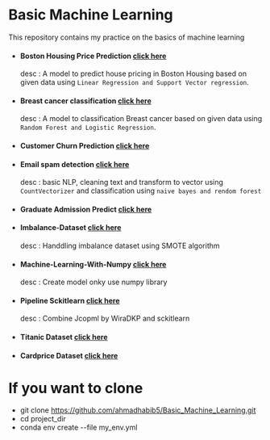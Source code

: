 # Basic Machine Learning

This repository contains my practice on the basics of machine learning 

- #### Boston Housing Price Prediction <a href="https://github.com/ahmadhabib5/Basic_Machine_Learning/blob/main/Boston-housing-Dataset/Boston%20Housing%20Notebook.ipynb">click here</a> 
    desc : A model to predict house pricing in Boston Housing based on given data using `Linear Regression and Support Vector regression`.

- #### Breast cancer classification <a href="https://github.com/ahmadhabib5/Basic_Machine_Learning/blob/main/Breast-Cancer-Dataset/Breast%20Cancer%20Notebook.ipynb">click here</a> 
    desc : A model to classification Breast cancer based on given data using `Random Forest and Logistic Regression`.
    
- #### Customer Churn Prediction <a href="https://github.com/ahmadhabib5/Basic_Machine_Learning/tree/main/Dqlab-Churn-Prediction">click here</a> 

- #### Email spam detection <a href="https://github.com/ahmadhabib5/Basic_Machine_Learning/blob/main/Email-Spam-Dataset/Email_Spam_Notebook.ipynb">click here</a> 
    desc : basic NLP, cleaning text and transform to vector using `CountVectorizer` and classification using `naive bayes and rendom forest`

- #### Graduate Admission Predict <a href="https://github.com/ahmadhabib5/Basic_Machine_Learning/tree/main/Graduate%20Admission">click here</a> 

- #### Imbalance-Dataset <a href="https://github.com/ahmadhabib5/Basic_Machine_Learning/tree/main/Imbalance-Dataset">click here</a> 
    desc : Handdling imbalance dataset using SMOTE algorithm
    
- #### Machine-Learning-With-Numpy <a href="https://github.com/ahmadhabib5/Basic_Machine_Learning/tree/main/Machine-Learning-With-Numpy/Logistic%20Regression">click here</a> 
    desc : Create model onky use numpy library    

- #### Pipeline Sckitlearn <a href="https://github.com/ahmadhabib5/Basic_Machine_Learning/blob/main/Pipeline-Sckitlearn/Pipeline-Sckitlearn.ipynb">click here</a> 
    desc : Combine Jcopml by WiraDKP and sckitlearn
    
- #### Titanic Dataset <a href="https://github.com/ahmadhabib5/Basic_Machine_Learning/blob/main/Titanic-Dataset/Notebook%20Titanic%20Dataset.ipynb">click here</a> 

- #### Cardprice Dataset <a href="https://github.com/ahmadhabib5/Basic_Machine_Learning/blob/main/carprice-Dataset/carprice-notebook-SVM.ipynb">click here</a> 

# If you want to clone
- git clone https://github.com/ahmadhabib5/Basic_Machine_Learning.git
- cd project_dir
- conda env create --file my_env.yml 
    

